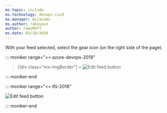 ```yaml
---
ms.topic: include
ms.technology: devops-cicd
ms.manager: mijacobs
ms.author: rabououn
author: ramiMSFT
ms.date: 03/10/2020
---
```


With your feed selected, select the gear icon (on the right side of the page).

::: moniker range=">= azure-devops-2019"

> [!div class="mx-imgBorder"] > ![Edit feed button](../media/editfeed-azure-devops-newnav.png)

::: moniker-end

::: moniker range="<= tfs-2018"

![Edit feed button](../media/editfeed.png)

::: moniker-end
